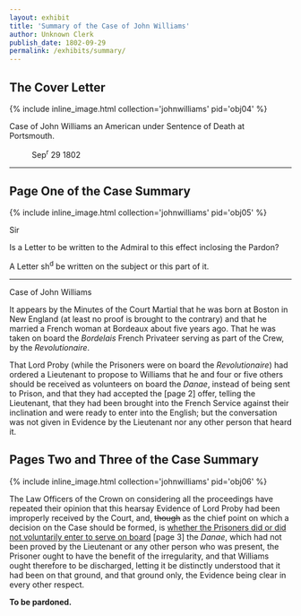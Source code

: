 ```yaml
---
layout: exhibit
title: 'Summary of the Case of John Williams'
author: Unknown Clerk
publish_date: 1802-09-29
permalink: /exhibits/summary/
---
```


<h2>The Cover Letter</h2>

{% include inline_image.html collection='johnwilliams' pid='obj04' %}

Case of John Williams an American under Sentence of Death at Portsmouth.
<p style="margin-left: 40px">Sep<sup>r</sup> 29 1802</p>

---

<h2>Page One of the Case Summary</h2>

{% include inline_image.html collection='johnwilliams' pid='obj05' %}

Sir

Is a Letter to be written to the Admiral to this effect inclosing the Pardon?

A Letter sh<sup>d</sup> be written on the subject or this part of it.

---

Case of John Williams

It appears by the Minutes of the Court Martial that he was born at Boston in New England (at least no proof is brought to the contrary) and that he married a French woman at Bordeaux about five years ago.
That he was taken on board the *Bordelais* French Privateer serving as part of the Crew, by the *Revolutionaire*.

That Lord Proby (while the Prisoners were on board the *Revolutionaire*) had ordered a Lieutenant to propose to Williams that he and four or five others should be received as volunteers on board the *Danae*, instead of being sent to Prison, and that they had accepted the [page 2] offer, telling the Lieutenant, that they had been brought into the French Service against their inclination and were ready to enter into the English; but the conversation was not given in Evidence by the Lieutenant nor any other person that heard it.

<h2>Pages Two and Three of the Case Summary</h2>

{% include inline_image.html collection='johnwilliams' pid='obj06' %}

The Law Officers of the Crown on considering all the proceedings have repeated their opinion that this hearsay Evidence of Lord Proby had been improperly received by the Court, and, <del>though</del> as the chief point on which a decision on the Case should be formed, is <u>whether the Prisoners did or did not voluntarily enter to serve on board</u> [page 3] the <em>Danae</em>, which had not been proved by the Lieutenant or any other person who was present, the Prisoner ought to have the benefit of the irregularity, and that Williams ought therefore to be discharged, letting it be distinctly understood that it had been on that ground, and that ground only, the Evidence being clear in every other respect.

__To be pardoned.__
